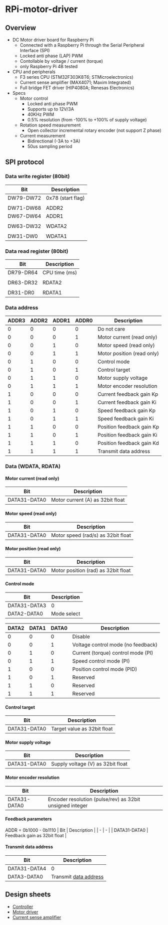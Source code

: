 # RPi-motor-driver

## Overview

+ DC Motor driver board for Raspberry Pi
  + Connected with a Raspberry Pi through the Serial Peripheral Interface (SPI)
  + Locked anti phase (LAP) PWM
  + Contollable by voltage / current (torque)
  + only Raspberry Pi 4B tested
+ CPU and peripherals
  + F3 series CPU (STM32F303K8T6; STMicroelectronics)
  + Current sense amplifier (MAX4071; Maxim Integrated)
  + Full bridge FET driver (HIP4080A; Renesas Electronics)
+ Specs
  + Motor control
    + Locked anti phase PWM
    + Supports up to 12V/3A
    + 40KHz PWM
    + 0.5% resolution (from -100% to +100% of supply voltage)
  + Rotation speed measurement
    + Open collector incremental rotary encoder (not support Z phase)
  + Current measurement
    + Bidirectional (-3A to +3A)
    + 50us sampling period

## SPI protocol

### Data write register (80bit)

| Bit | Description |
| - | - |
| DW79-DW72 | 0x78 (start flag) |
|||
| DW71-DW68 | ADDR2 |
| DW67-DW64 | ADDR1 |
|||
| DW63-DW32 | WDATA2 |
|||
| DW31-DW0 | WDATA1 |

### Data read register (80bit)

| Bit | Description |
| - | - |
| DR79-DR64 | CPU time (ms) |
|||
| DR63-DR32 | RDATA2 |
|||
| DR31-DR0 | RDATA1 |

### Data address

| ADDR3 | ADDR2 | ADDR1 | ADDR0 | Description |
| - | - | - | - | - |
| 0 | 0 | 0 | 0 | Do not care |
| 0 | 0 | 0 | 1 | Motor current (read only) |
| 0 | 0 | 1 | 0 | Motor speed (read only) |
| 0 | 0 | 1 | 1 | Motor position (read only) |
| 0 | 1 | 0 | 0 | Control mode |
| 0 | 1 | 0 | 1 | Control target |
| 0 | 1 | 1 | 0 | Motor supply voltage |
| 0 | 1 | 1 | 1 | Motor encoder resolution |
| 1 | 0 | 0 | 0 | Current feedback gain Kp |
| 1 | 0 | 0 | 1 | Current feedback gain Ki |
| 1 | 0 | 1 | 0 | Speed feedback gain Kp |
| 1 | 0 | 1 | 1 | Speed feedback gain Ki |
| 1 | 1 | 0 | 0 | Position feedback gain Kp |
| 1 | 1 | 0 | 1 | Position feedback gain Ki |
| 1 | 1 | 1 | 0 | Position feedback gain Kd |
| 1 | 1 | 1 | 1 | Transmit data address |

### Data (WDATA, RDATA)

#### Motor current (read only)

| Bit | Description |
| - | - |
| DATA31-DATA0 | Motor current (A) as 32bit float |

#### Motor speed (read only)

| Bit | Description |
| - | - |
| DATA31-DATA0 | Motor speed (rad/s) as 32bit float |

#### Motor position (read only)

| Bit | Description |
| - | - |
| DATA31-DATA0 | Motor position (rad) as 32bit float |

#### Control mode

| Bit | Description |
| - | - |
| DATA31-DATA3 | 0 |
| DATA2-DATA0 | Mode select |

| DATA2 | DATA1 | DATA0 | Description |
| - | - | - | - |
| 0 | 0 | 0 | Disable |
| 0 | 0 | 1 | Voltage control mode (no feedback) |
| 0 | 1 | 0 | Current (torque) control mode (PI) |
| 0 | 1 | 1 | Speed control mode (PI) |
| 1 | 0 | 0 | Position control mode (PID) |
| 1 | 0 | 1 | Reserved |
| 1 | 1 | 0 | Reserved |
| 1 | 1 | 1 | Reserved |

#### Control target

| Bit | Description |
| - | - |
| DATA31-DATA0 | Target value as 32bit float |

#### Motor supply voltage

| Bit | Description |
| - | - |
| DATA31-DATA0 | Supply voltage (V) as 32bit float |

#### Motor encoder resolution

| Bit | Description |
| - | - |
| DATA31-DATA0 | Encoder resolution (pulse/rev) as 32bit unsigned integer |

#### Feedback parameters

ADDR = 0b1000 - 0b1110
| Bit | Description |
| - | - |
| DATA31-DATA0 | Feedback gain as 32bit float |

#### Transmit data address

| Bit | Description |
| - | - |
| DATA31-DATA4 | 0 |
| DATA3-DATA0 | Transmit [data address](#data-address) |

## Design sheets

+ [Controller](docs/Controller.md)
+ [Motor driver](docs/MotorDriver.md)
+ [Current sense amplifier](docs/CurrentSenseAmp.md)
